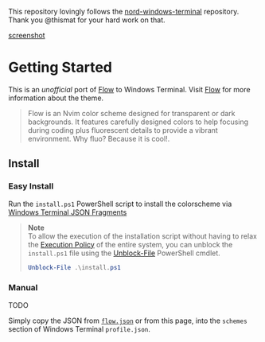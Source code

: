 This repository lovingly follows the [nord-windows-terminal](https://github.com/thismat/nord-windows-terminal) repository. Thank you @thismat for your hard work on that.

[screenshot](!./screenshot.png)

# Getting Started

This is an _unofficial_ port of [Flow](https://github.com/0xstepit/flow.nvim) to Windows Terminal. Visit [Flow](https://github.com/0xstepit/flow.nvim) for more information about the theme. 

> Flow is an Nvim color scheme designed for transparent or dark backgrounds. It features carefully designed colors to help focusing during coding plus fluorescent details to provide a vibrant environment. Why fluo? Because it is cool!.

## Install

### Easy Install

Run the `install.ps1` PowerShell script to install the colorscheme via [Windows Terminal JSON Fragments](https://docs.microsoft.com/en-us/windows/terminal/json-fragment-extensions#where-to-place-the-json-fragment-files)

> **Note**  
> To allow the execution of the installation script without having to relax the [Execution Policy][ps-execpolicy] of the entire system, you can unblock the `install.ps1` file using the [Unblock-File][ps-unblockfile] PowerShell cmdlet.
>
> ```powershell
> Unblock-File .\install.ps1
> ```

[ps-execpolicy]: https://docs.microsoft.com/en-us/powershell/module/microsoft.powershell.security/set-executionpolicy?view=powershell-7.2
[ps-unblockfile]: https://docs.microsoft.com/en-us/powershell/module/microsoft.powershell.utility/unblock-file?view=powershell-7.2

### Manual

TODO

Simply copy the JSON from [`flow.json`](https://raw.githubusercontent.com/milespossing/flow-windows-terminal/main/flow.json) or from this page, into the `schemes` section of Windows Terminal `profile.json`.
